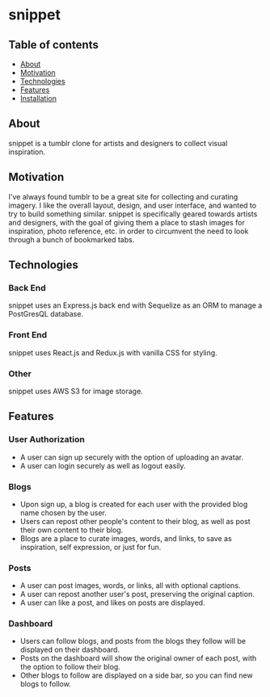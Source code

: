 # snippet

## Table of contents
* [About](#about)
* [Motivation](#motivation)
* [Technologies](#technologies)
* [Features](#features)
* [Installation](#installation)


## About
snippet is a tumblr clone for artists and designers to collect visual inspiration.

## Motivation
I've always found tumblr to be a great site for collecting and curating imagery. I like the overall layout, design, and user interface, and wanted to try to build something similar. 
snippet is specifically geared towards artists and designers, with the goal of giving them a place to stash images for inspiration, photo reference, etc. in order to circumvent the need to look through a bunch of bookmarked tabs.

## Technologies
### Back End
snippet uses an Express.js back end with Sequelize as an ORM to manage a PostGresQL database.

### Front End
snippet uses React.js and Redux.js with vanilla CSS for styling. 

### Other
snippet uses AWS S3 for image storage.

## Features

### User Authorization
- A user can sign up securely with the option of uploading an avatar.   
- A user can login securely as well as logout easily.

### Blogs  
- Upon sign up, a blog is created for each user with the provided blog name chosen by the user.
- Users can repost other people's content to their blog, as well as post their own content to their blog.
- Blogs are a place to curate images, words, and links, to save as inspiration, self expression, or just for fun.

### Posts
- A user can post images, words, or links, all with optional captions.
- A user can repost another user's post, preserving the original caption.
- A user can like a post, and likes on posts are displayed.

### Dashboard
- Users can follow blogs, and posts from the blogs they follow will be displayed on their dashboard. 
- Posts on the dashboard will show the original owner of each post, with the option to follow their blog. 
- Other blogs to follow are displayed on a side bar, so you can find new blogs to follow.


